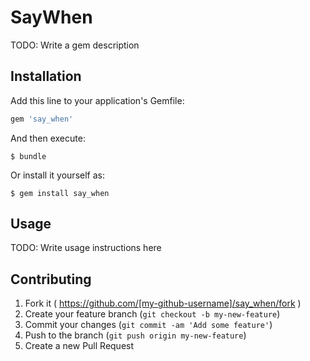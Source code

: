 # SayWhen

TODO: Write a gem description

## Installation

Add this line to your application's Gemfile:

```ruby
gem 'say_when'
```

And then execute:

    $ bundle

Or install it yourself as:

    $ gem install say_when

## Usage

TODO: Write usage instructions here

## Contributing

1. Fork it ( https://github.com/[my-github-username]/say_when/fork )
2. Create your feature branch (`git checkout -b my-new-feature`)
3. Commit your changes (`git commit -am 'Add some feature'`)
4. Push to the branch (`git push origin my-new-feature`)
5. Create a new Pull Request
